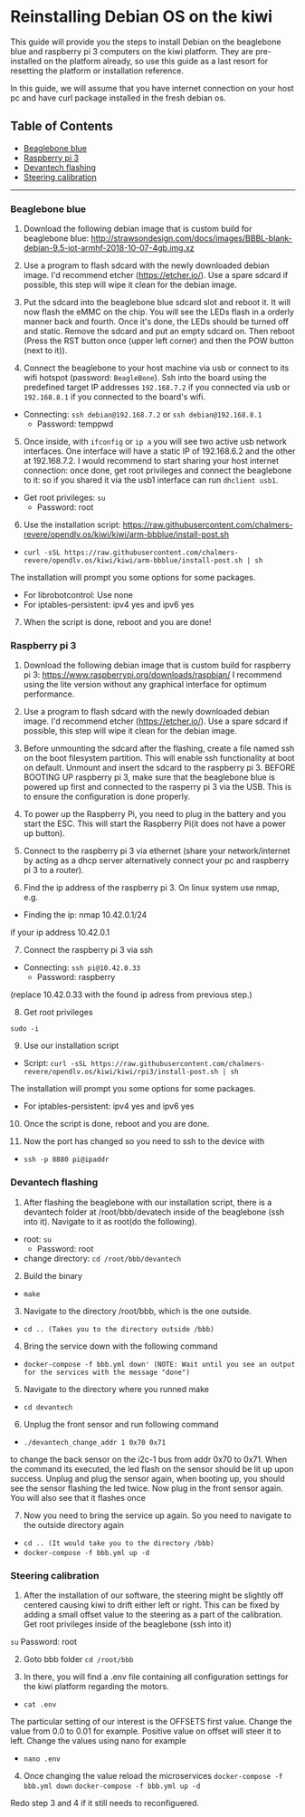 # Reinstalling Debian OS on the kiwi

This guide will provide you the steps to install Debian on the beaglebone blue and raspberry pi 3 computers on the kiwi platform. They are pre-installed on the platform already, so use this guide as a last resort for resetting the platform or installation reference.

In this guide, we will assume that you have internet connection on your host pc and have curl package installed in the fresh debian os.


## Table of Contents
* [Beaglebone blue](#beaglebone-blue)
* [Raspberry pi 3](#raspberry-pi-3)
* [Devantech flashing](#devantech-flashing)
* [Steering calibration](#steering-calibration)

---

### Beaglebone blue

1. Download the following debian image that is custom build for beaglebone blue: http://strawsondesign.com/docs/images/BBBL-blank-debian-9.5-iot-armhf-2018-10-07-4gb.img.xz

2. Use a program to flash sdcard with the newly downloaded debian image. I'd recommend etcher (https://etcher.io/). Use a spare sdcard if possible, this step will wipe it clean for the debian image.

3. Put the sdcard into the beaglebone blue sdcard slot and reboot it. It will now flash the eMMC on the chip. You will see the LEDs flash in a orderly manner back and fourth. Once it's done, the LEDs should be turned off and static. Remove the sdcard and put an empty sdcard on. Then reboot (Press the RST button once (upper left corner) and then the POW button (next to it)).

4. Connect the beaglebone to your host machine via usb or connect to its wifi hotspot (password: `BeagleBone`). Ssh into the board using the predefined target IP addresses `192.168.7.2` if you connected via usb or `192.168.8.1` if you connected to the board's wifi.

* Connecting: `ssh debian@192.168.7.2` or `ssh debian@192.168.8.1`
  * Password: temppwd

5. Once inside, with `ifconfig` or `ip a` you will see two active usb network interfaces. One interface will have a static IP of 192.168.6.2 and the other at 192.168.7.2. I would recommend to start sharing your host internet connection: once done, get root privileges and connect the beaglebone to it: so if you shared it via the usb1 interface can run `dhclient usb1`.

* Get root privileges: `su`
  * Password: root

6. Use the installation script: https://raw.githubusercontent.com/chalmers-revere/opendlv.os/kiwi/kiwi/arm-bbblue/install-post.sh

* `curl -sSL https://raw.githubusercontent.com/chalmers-revere/opendlv.os/kiwi/kiwi/arm-bbblue/install-post.sh | sh`

The installation will prompt you some options for some packages.

* For librobotcontrol: Use none
* For iptables-persistent: ipv4 yes and ipv6 yes

7. When the script is done, reboot and you are done!

### Raspberry pi 3


1. Download the following debian image that is custom build for raspberry pi 3: https://www.raspberrypi.org/downloads/raspbian/ 
I recommend using the lite version without any graphical interface for optimum performance.

2. Use a program to flash sdcard with the newly downloaded debian image. I'd recommend etcher (https://etcher.io/). Use a spare sdcard if possible, this step will wipe it clean for the debian image.

3. Before unmounting the sdcard after the flashing, create a file named ssh on the boot filesystem partition. This will enable ssh functionality at boot on default. Unmount and insert the sdcard to the raspberry pi 3. BEFORE BOOTING UP raspberry pi 3, make sure that the beaglebone blue is powered up first and connected to the rasperry pi 3 via the USB. This is to ensure the configuration is done properly.

4. To power up the Raspberry Pi, you need to plug in the battery and you start the ESC. This will start the Raspberry Pi(it does not have a power up button).

5. Connect to the raspberry pi 3 via ethernet (share your network/internet by acting as a dhcp server alternatively connect your pc and raspberry pi 3 to a router).

6. Find the ip address of the raspberry pi 3. On linux system use nmap, e.g.

* Finding the ip: nmap 10.42.0.1/24

if your ip address 10.42.0.1

7. Connect the raspberry pi 3 via ssh

* Connecting: `ssh pi@10.42.0.33`
  * Password: raspberry
  
(replace 10.42.0.33 with the found ip adress from previous step.)

8. Get root privileges

`sudo -i`

9. Use our installation script

* Script: `curl -sSL https://raw.githubusercontent.com/chalmers-revere/opendlv.os/kiwi/kiwi/rpi3/install-post.sh | sh`

The installation will prompt you some options for some packages.

* For iptables-persistent: ipv4 yes and ipv6 yes

10. Once the script is done, reboot and you are done.

11. Now the port has changed so you need to ssh to the device with

* `ssh -p 8880 pi@ipaddr`

### Devantech flashing
1. After flashing the beaglebone with our installation script, there is a devantech folder at /root/bbb/devatech inside of the beaglebone (ssh into it). Navigate to it as root(do the following).

* root: `su`
  * Password: root
* change directory: `cd /root/bbb/devantech`

2. Build the binary

* `make`

3. Navigate to the directory /root/bbb, which is the one outside.

* `cd .. (Takes you to the directory outside /bbb)`

4. Bring the service down with the following command

* `docker-compose -f bbb.yml down' (NOTE: Wait until you see an output for the services with the message "done")`

5. Navigate to the directory where you runned make

* `cd devantech`

6. Unplug the front sensor and run following command

* `./devantech_change_addr 1 0x70 0x71`

to change the back sensor on the i2c-1 bus from addr 0x70 to 0x71. When the command its executed, the led flash on the sensor should be lit up upon success. Unplug and plug the sensor again, when booting up, you should see the sensor flashing the led twice. Now plug in the front sensor again. You will also see that it flashes once

7. Now you need to bring the service up again. So you need to navigate to the outside directory again

* `cd .. (It would take you to the directory /bbb)`
* `docker-compose -f bbb.yml up -d`


### Steering calibration

1. After the installation of our software, the steering might be slightly off centered causing kiwi to drift either left or right. This can be fixed by adding a small offset value to the steering as a part of the calibration. Get root privileges inside of the beaglebone (ssh into it)

`su`
Password: root

2. Goto bbb folder
`cd /root/bbb`

3. In there, you will find a .env file containing all configuration settings for the kiwi platform regarding the motors. 

* `cat .env`

The particular setting of our interest is the OFFSETS first value. Change the value from 0.0 to 0.01 for example. Positive value on offset will steer it to left. Change the values using nano for example

* `nano .env`

4. Once changing the value reload the microservices
`docker-compose -f bbb.yml down`
`docker-compose -f bbb.yml up -d`

Redo step 3 and 4 if it still needs to reconfiguered.
